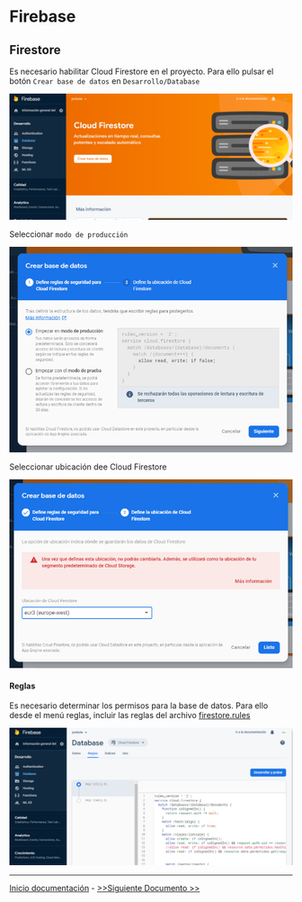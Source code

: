 # Firebase
## Firestore

Es necesario habilitar Cloud Firestore en el proyecto. Para ello pulsar el botón `Crear base de datos` en `Desarrollo/Database`

![10](../images/10.PNG)

Seleccionar `modo de producción`

![11](../images/11.PNG)

Seleccionar ubicación dee Cloud Firestore

![12](../images/12.PNG)

#### Reglas

Es necesario determinar los permisos para la base de datos. Para ello desde el menú reglas, incluir las reglas del archivo
[firestore.rules](/firestore.rules)

![13](../images/13.PNG)

---

[Inicio documentación](../README.md) - [>>Siguiente Documento >>](authentication.md)
